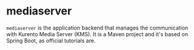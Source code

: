 # mediaserver

`mediaserver` is the application backend that manages the communication with Kurento Media Server (KMS). It is a Maven project and it's based on Spring Boot, as official tutorials are.
